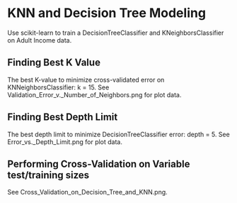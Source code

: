 # KNN and Decision Tree Modeling

Use scikit-learn to train a DecisionTreeClassifier and KNeighborsClassifier on Adult Income data.

## Finding Best K Value

The best K-value to minimize cross-validated error on KNNeighborsClassifier: k = 15.
See Validation_Error_v._Number_of_Neighbors.png for plot data.

## Finding Best Depth Limit

The best depth limit to minimize DecisionTreeClassifier error: depth = 5.
See Error_vs._Depth_Limit.png for plot data.

## Performing Cross-Validation on Variable test/training sizes

See Cross_Validation_on_Decision_Tree_and_KNN.png.
